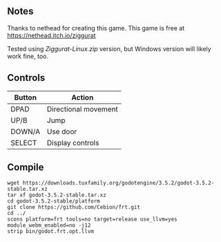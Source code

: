 ## Notes

Thanks to nethead for creating this game. This game is free at https://nethead.itch.io/ziggurat

Tested using *Ziggurat-Linux.zip* version, but Windows version will likely work fine, too.


## Controls

| Button | Action               |
| ------ | -------------------- |
| DPAD   | Directional movement |
| UP/B   | Jump                 |
| DOWN/A | Use door             |
| SELECT | Display controls     |


## Compile

```shell
wget https://downloads.tuxfamily.org/godotengine/3.5.2/godot-3.5.2-stable.tar.xz  
tar xf godot-3.5.2-stable.tar.xz  
cd godot-3.5.2-stable/platform  
git clone https://github.com/Cebion/frt.git  
cd ../  
scons platform=frt tools=no target=release use_llvm=yes module_webm_enabled=no -j12  
strip bin/godot.frt.opt.llvm
```

